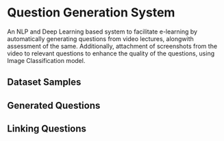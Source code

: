 # Question Generation System

An NLP and Deep Learning based system to facilitate e-learning by automatically generating questions from video lectures, alongwith assessment of the same. Additionally, attachment of screenshots from the video to relevant questions to enhance the quality of the questions, using Image Classification model.

## Dataset Samples

## Generated Questions

## Linking Questions
